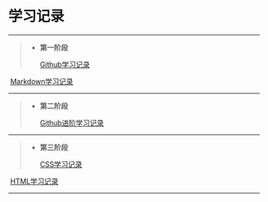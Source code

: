 #                                    学习记录

---



> * **第一阶段**       
>
>    [Github学习记录](https://github.com/tizi123139/Tasks/blob/main/Github%E7%9A%84%E5%AD%A6%E4%B9%A0%E8%AE%B0%E5%BD%95.md)

​             [Markdown学习记录](https://github.com/tizi123139/Tasks/blob/main/Markdown%E7%9A%84%E5%AD%A6%E4%B9%A0%E8%AE%B0%E5%BD%95.md)

---





> * **第二阶段**      
>
>    [Github进阶学习记录](https://github.com/tizi123139/Tasks/blob/main/Github%E8%BF%9B%E9%98%B6%E5%AD%A6%E4%B9%A0%E7%AC%94%E8%AE%B0.md)

---





> * **第三阶段**     
>
>     [CSS学习记录](https://github.com/tizi123139/Tasks/blob/main/CSS学习笔记.md)

​            [HTML学习记录](https://github.com/tizi123139/Tasks/blob/main/HTML学习笔记.md)

---

